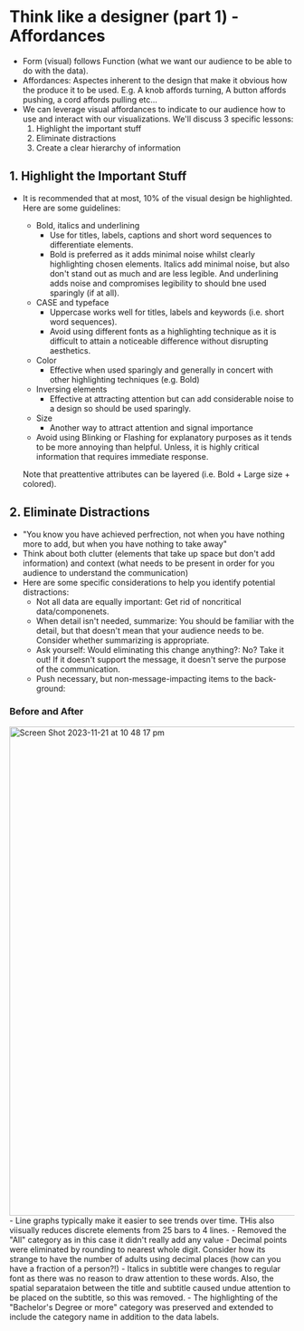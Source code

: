 # Think like a designer (part 1) - Affordances
- Form (visual) follows Function (what we want our audience to be able to do with the data).
- Affordances: Aspectes inherent to the design that make it obvious how the produce it to be used. E.g. A knob affords turning, A button affords pushing, a cord affords pulling etc...
- We can leverage visual affordances to indicate to our audience how to use and interact with our visualizations. We'll discuss 3 specific lessons:
  1. Highlight the important stuff
  2. Eliminate distractions
  3. Create a clear hierarchy of information
 
## 1. Highlight the Important Stuff
- It is recommended that at most, 10% of the visual design be highlighted. Here are some guidelines:
  - Bold, italics and underlining
    - Use for titles, labels, captions and short word sequences to differentiate elements.
    - Bold is preferred as it adds minimal noise whilst clearly highlighting chosen elements. Italics add minimal noise, but also don't stand out as much and are less legible. And underlining adds noise and compromises legibility to should bne used sparingly (if at all).
  - CASE and typeface
    - Uppercase works well for titles, labels and keywords (i.e. short word sequences).
    - Avoid using different fonts as a highlighting technique as it is difficult to attain a noticeable difference without disrupting aesthetics.
  - Color
    - Effective when used sparingly and generally in concert with other highlighting techniques (e.g. Bold)
  - Inversing elements
    - Effective at attracting attention but can add considerable noise to a design so should be used sparingly.
  - Size
    - Another way to attract attention and signal importance
  - Avoid using Blinking or Flashing for explanatory purposes as it tends to be more annoying than helpful. Unless, it is highly critical information that requires immediate response.

  Note that preattentive attributes can be layered (i.e. Bold + Large size + colored).

## 2. Eliminate Distractions
- "You know you have achieved perfrection, not when you have nothing more to add, but when you have nothing to take away"
- Think about both clutter (elements that take up space but don't add information) and context (what needs to be present in order for you audience to understand the communication)
- Here are some specific considerations to help you identify potential distractions:
  - Not all data are equally important: Get rid of noncritical data/componenets.
  - When detail isn't needed, summarize: You should be familiar with the detail, but that doesn't mean that your audience needs to be. Consider whether summarizing is appropriate.
  - Ask yourself: Would eliminating this change anything?: No? Take it out! If it doesn't support the message, it doesn't serve the purpose of the communication.
  - Push necessary, but non-message-impacting items to the back-ground: 

### Before and After
<img width="863" alt="Screen Shot 2023-11-21 at 10 48 17 pm" src="https://github.com/alexlee2000/storytelling_with_data/assets/43845085/43b6e0a6-b5ac-43ed-8aa4-2d8ff1f137e3">
- Line graphs typically make it easier to see trends over time. THis also viisually reduces discrete elements from 25 bars to 4 lines. 
- Removed the "All" category as in this case it didn't really add any value
- Decimal points were eliminated by rounding to nearest whole digit. Consider how its strange to have the number of adults using decimal places (how can you have a fraction of a person?!)
- Italics in subtitle were changes to regular font as there was no reason to draw attention to these words. Also, the spatial separataion between the title and subtitle caused undue attention to be placed on the subtitle, so this was removed.
- The highlighting of the "Bachelor's Degree or more" category was preserved and extended to include the category name in addition to the data labels. 
